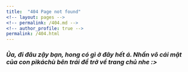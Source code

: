 ```yaml
---
title:  "404 Page not found"
<!-- layout: pages -->
<!-- permalink: /404.md -->
<!-- author_profile: true -->
permalink: /404.html
---
```


### ***Ủa, đi đâu zậy bạn, hong có gì ở đây hết á. Nhấn vô cái mặt của con pìkáchù bên trái để trở về trang chủ nhe :>***
